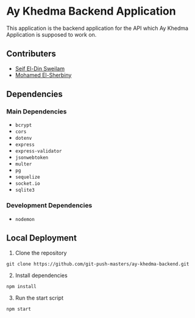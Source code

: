 # Ay Khedma Backend Application

This application is the backend application for the API which Ay Khedma Application is supposed to work on.

## Contributers

* [Seif El-Din Sweilam](https://github.com/saifsweelam)
* [Mohamed El-Sherbiny](https://github.com/El-Zayat)

## Dependencies

### Main Dependencies

* `bcrypt`
* `cors`
* `dotenv`
* `express`
* `express-validator`
* `jsonwebtoken`
* `multer`
* `pg`
* `sequelize`
* `socket.io`
* `sqlite3`

### Development Dependencies

* `nodemon`

## Local Deployment

1. Clone the repository
```shell
git clone https://github.com/git-push-masters/ay-khedma-backend.git
```

2. Install dependencies
```shell
npm install
```

3. Run the start script
```shell
npm start
```